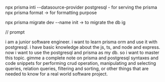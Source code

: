 npx prisma inti --datasource-provider postgresql - for serving the prisma
npx prisma format -> for formatting purpose

npx prisma migrate dev --name init -> to migrate the db ig

// prompt

i am a junior software engineer. i want to learn prisma orm and use it with postgresql. i have basic knowledge about the js, ts, and node and express. now i want to use the postgresql and prisma as my db. so i want to master this topic. gimme a complete note on prisma and postgresql syntaxes and code snippets for performing crud operation, manipulating and selecting queries, relation queries, filtering and sorting, or other things that are needed to know for a real world software project. 